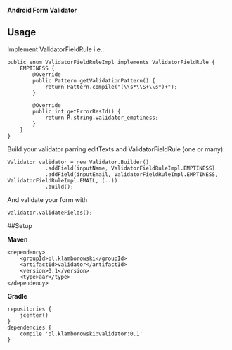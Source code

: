**Android Form Validator**

## Usage

Implement  ValidatorFieldRule i.e.:

    public enum ValidatorFieldRuleImpl implements ValidatorFieldRule {
        EMPTINESS {
            @Override
            public Pattern getValidationPattern() {
                return Pattern.compile("(\\s*\\S+\\s*)+");
            }
    
            @Override
            public int getErrorResId() {
                return R.string.validator_emptiness;
            }
        }
    }

Build your validator parring editTexts and ValidatorFieldRule (one or many):

    Validator validator = new Validator.Builder()
                .addField(inputName, ValidatorFieldRuleImpl.EMPTINESS)
                .addField(inputEmail, ValidatorFieldRuleImpl.EMPTINESS, ValidatorFieldRuleImpl.EMAIL, (..))
                .build();
                
And validate your form with

    validator.validateFields();



##Setup

**Maven**

    <dependency>
        <groupId>pl.klamborowski</groupId>
        <artifactId>validator</artifactId>
        <version>0.1</version>
        <type>aar</type>
    </dependency>
    
**Gradle**

    repositories {
        jcenter()
    }
    dependencies {
        compile 'pl.klamborowski:validator:0.1'
    }
